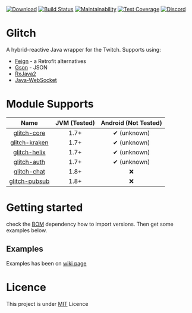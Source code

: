 [![Download](https://api.bintray.com/packages/stachu540/GlitchLib/Glitch/images/download.svg)](https://bintray.com/stachu540/GlitchLib/Glitch/_latestVersion)
[![Build Status](https://travis-ci.com/GlitchLib/glitch.svg)](https://travis-ci.com/GlitchLib/glitch)
[![Maintainability](https://api.codeclimate.com/v1/badges/64d5418e82673e076bc6/maintainability)](https://codeclimate.com/github/GlitchLib/glitch/maintainability)
[![Test Coverage](https://api.codeclimate.com/v1/badges/64d5418e82673e076bc6/test_coverage)](https://codeclimate.com/github/GlitchLib/glitch/test_coverage)
[![Discord](https://img.shields.io/discord/488285226452385792.svg?style=flat&logo=discord&logoWidth=20&label=&colorB=7289da)](https://discord.gg/KGSQqHS)

# Glitch
A hybrid-reactive Java wrapper for the Twitch. Supports using:

* [Feign](https://github.com/OpenFeign/feign) - a Retrofit alternatives
* [Gson](https://github.com/google/gson) - JSON
* [RxJava2](http://reactivex.io/)
* [Java-WebSocket](https://tootallnate.github.io/Java-WebSocket/)

# Module Supports
| Name | JVM (Tested) | Android (Not Tested) | 
|:---:|:---:|:---:|
| [glitch-core](core) | 1.7+ | ✔ (unknown) |
| [glitch-kraken](kraken) | 1.7+ | ✔ (unknown) |
| [glitch-helix](helix) | 1.7+ | ✔ (unknown) |
| [glitch-auth](auth) | 1.7+ | ✔ (unknown) |
| [glitch-chat](chat) | 1.8+ | ❌ |
| [glitch-pubsub](pubsub) | 1.8+ | ❌ |

# Getting started

check the [BOM](./BOM) dependency how to import versions. Then get some examples below.

## Examples 

Examples has been on [wiki page](./wiki)

# Licence
This project is under [MIT](LICENCE.md) Licence
